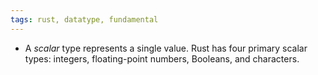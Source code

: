 ```yaml
---
tags: rust, datatype, fundamental
---
```


- A _scalar_ type represents a single value. Rust has four primary scalar types: integers, floating-point numbers, Booleans, and characters.